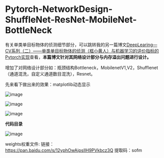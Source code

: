 # Pytorch-NetworkDesign-ShuffleNet-ResNet-MobileNet-BottleNeck

有关单类单目标物体的侦测细节部分，可以跳转我的另一篇博文[DeepLearing—CV系列（二）——单类单目标物体的侦测（框小黄人）与机器学习的评价指标的Pytorch实现](https://blog.csdn.net/wa1tzy/article/details/106805197)查看，**本篇博文针对其网络设计部分与内存溢出问题进行设计。**

增加了对网络设计部分如：瓶颈结构Bottleneck，MobilenetV1,V2，Shufflenet（通道混洗，自定义通道数目混洗），Resnet。

先来看下做出来的效果：matplotlib动态显示

![image](https://img-blog.csdnimg.cn/20200618124744218.png?x-oss-process=image/watermark,type_ZmFuZ3poZW5naGVpdGk,shadow_10,text_aHR0cHM6Ly9ibG9nLmNzZG4ubmV0L3dhMXR6eQ==,size_16,color_FFFFFF,t_70)

![image](https://img-blog.csdnimg.cn/20200618124832861.png?x-oss-process=image/watermark,type_ZmFuZ3poZW5naGVpdGk,shadow_10,text_aHR0cHM6Ly9ibG9nLmNzZG4ubmV0L3dhMXR6eQ==,size_16,color_FFFFFF,t_70)

![image](https://img-blog.csdnimg.cn/20200618124845605.png?x-oss-process=image/watermark,type_ZmFuZ3poZW5naGVpdGk,shadow_10,text_aHR0cHM6Ly9ibG9nLmNzZG4ubmV0L3dhMXR6eQ==,size_16,color_FFFFFF,t_70)

**代码目录**

![image](https://img-blog.csdnimg.cn/20200618130410696.png)

weights权重文件:
链接：https://pan.baidu.com/s/12yphOwAipsIlH9PVkbcz3Q 
提取码：sofm 
